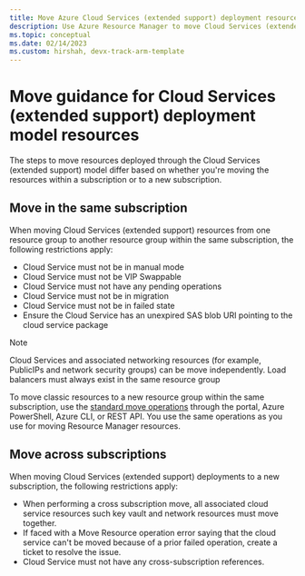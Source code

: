 ```yaml
---
title: Move Azure Cloud Services (extended support) deployment resources
description: Use Azure Resource Manager to move Cloud Services (extended support) deployment resources to a new resource group or subscription.
ms.topic: conceptual
ms.date: 02/14/2023
ms.custom: hirshah, devx-track-arm-template
---
```


# Move guidance for Cloud Services (extended support) deployment model resources

The steps to move resources deployed through the Cloud Services (extended support) model differ based on whether you're moving the resources within a subscription or to a new subscription.

## Move in the same subscription

When moving Cloud Services (extended support) resources from one resource group to another resource group within the same subscription, the following restrictions apply:

- Cloud Service must not be in manual mode
- Cloud Service must not be VIP Swappable
- Cloud Service must not have any pending operations
- Cloud Service must not be in migration
- Cloud Service must not be in failed state
- Ensure the Cloud Service has an unexpired SAS blob URI pointing to the cloud service package

> [!NOTE]
> Cloud Services and associated networking resources (for example, PublicIPs and network security groups) can be move independently. Load balancers must always exist in the same resource group

To move classic resources to a new resource group within the same subscription, use the [standard move operations](../move-resource-group-and-subscription.md) through the portal, Azure PowerShell, Azure CLI, or REST API. You use the same operations as you use for moving Resource Manager resources.

## Move across subscriptions

When moving Cloud Services (extended support) deployments to a new subscription, the following restrictions apply:

- When performing a cross subscription move, all associated cloud service resources such key vault and network resources must move together.
- If faced with a Move Resource operation error saying that the cloud service can't be moved because of a prior failed operation, create a ticket to resolve the issue. 
- Cloud Service must not have any cross-subscription references.
